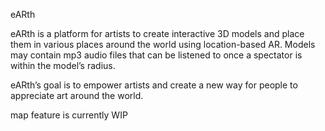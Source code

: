 eARth

eARth is a platform for artists to create interactive 3D models and place them in various places around the world using location-based AR. Models may contain mp3 audio files that can be listened to once a spectator is within the model’s radius.

eARth’s goal is to empower artists and create a new way for people to appreciate art around the world.

map feature is currently WIP
